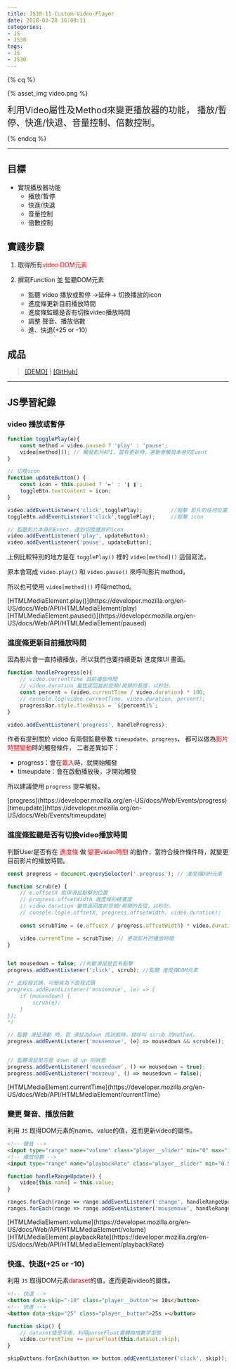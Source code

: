 ```yaml
---
title: JS30-11-Custom-Video-Player
date: 2018-03-28 16:08:11
categories: 
- JS
- JS30
tags:
- JS
- JS30
---
```


{% cq %}

{% asset_img video.png %}

<font style="font-size:20px;">利用Video屬性及Method來變更播放器的功能，
播放/暫停、快進/快退、音量控制、倍數控制。</font>

{% endcq %}

<!-- more -->
***

## 目標

- 實現播放器功能
    - 播放/暫停
    - 快進/快退
    - 音量控制
    - 倍數控制

## 實踐步驟

1. 取得所有<font color="red">video DOM元素</font>

2. 撰寫Function 並 監聽DOM元素
    - 監聽 video 播放或暫停 →延伸→ 切換播放的icon
    - 進度條更新目前播放時間
    - 進度條監聽是否有切換video播放時間
    - 調整 聲音、播放倍數
    - 進、快退(+25 or -10)

## 成品

>[[DEMO]](https://kanboo.github.io/JavaScript30/11%20-%20Custom%20Video%20Player/) | [[GitHub]](https://github.com/kanboo/JavaScript30/blob/master/11%20-%20Custom%20Video%20Player/index.html)


***
## JS學習紀錄

### video 播放或暫停

``` js JS
function togglePlay(e){
    const method = video.paused ? 'play' : 'pause';
    video[method](); // 觸發影片API，當有更新時，連動會觸發本身的Event 
}

// 切換icon
function updateButton() {
    const icon = this.paused ? '►' : '❚ ❚';
    toggleBtn.textContent = icon;
}

video.addEventListener('click',togglePlay);         //點擊 影片的任何位置
toggleBtn.addEventListener('click',togglePlay);     //點擊 icon

// 監聽影片本身的Event，達到切換播放的icon
video.addEventListener('play', updateButton);
video.addEventListener('pause', updateButton);
```

上例比較特別的地方是在 `togglePlay()` 裡的 `video[method]()` 這個寫法，

原本會寫成 `video.play()` 和 `video.pause()` 來呼叫影片method，

所以也可使用 `video[method]()` 呼叫method。

<div class="note info">[HTMLMediaElement.play()](https://developer.mozilla.org/en-US/docs/Web/API/HTMLMediaElement/play)
[HTMLMediaElement.paused()](https://developer.mozilla.org/en-US/docs/Web/API/HTMLMediaElement/paused)</div>

### 進度條更新目前播放時間

因為影片會一直持續播放，所以我們也要持續更新 進度條UI 畫面。

``` js JS
function handleProgress(e){
    // video.currentTime 目前播放時間
    // video.duration 屬性返回當前音頻/視頻的長度，以秒計。
    const percent = (video.currentTime / video.duration) * 100;
    // console.log(video.currentTime, video.duration, percent);
    progressBar.style.flexBasis = `${percent}%`;
}

video.addEventListener('progress', handleProgress);
```

作者有提到關於 video 有兩個監聽參數 `timeupdate`、`progress`，
都可以做為<font color="red">影片時間變動</font>時的觸發條件，
二者差異如下：
- progress：會在<font color="red">載入</font>時，就開始觸發
- timeupdate：會在啟動播放後，才開始觸發

所以建議使用 `progress` 提早觸發。

<div class="note info">[progress](https://developer.mozilla.org/en-US/docs/Web/Events/progress)
[timeupdate](https://developer.mozilla.org/en-US/docs/Web/Events/timeupdate)</div>

### 進度條監聽是否有切換video播放時間

判斷User是否有在 <font color="red">進度條</font> 做 <font color="red">變更video時間</font> 的動作，當符合操作條件時，就變更目前影片的播放時間。

``` js JS
const progress = document.querySelector('.progress'); // 進度條DOM元素

function scrub(e) {
    // e.offsetX 取得滑鼠點擊的位置
    // progress.offsetWidth 進度條的總寬度
    // video.duration 屬性返回當前音頻/視頻的長度，以秒計。
    // console.log(e.offsetX, progress.offsetWidth, video.duration);
    
    const scrubTime = (e.offsetX / progress.offsetWidth) * video.duration;

    video.currentTime = scrubTime; // 更改影片的播放時間
}


let mousedown = false; //判斷滑鼠是否有點擊
progress.addEventListener('click', scrub); //監聽 進度條DOM元素

/* 此段程式碼，可簡寫為下面程式碼
progress.addEventListener('mousemove', (e) => {
    if (mousedown) {
        scrub(e);
    }
});
*/

// 監聽 滑鼠滑動 時，若 滑鼠為down 的狀態時，就呼叫 scrub 的method。
progress.addEventListener('mousemove', (e) => mousedown && scrub(e)); 


// 監聽滑鼠是否是 down 或 up 的狀態
progress.addEventListener('mousedown', () => mousedown = true);
progress.addEventListener('mouseup', () => mousedown = false);
```

<div class="note info">[HTMLMediaElement.currentTime](https://developer.mozilla.org/en-US/docs/Web/API/HTMLMediaElement/currentTime)</div>

### 變更 聲音、播放倍數

利用 `JS` 取得DOM元素的name、value的值，進而更新video的屬性。

``` html HTML
<!-- 聲音 -->
<input type="range" name="volume" class="player__slider" min="0" max="1" step="0.05" value="1">
<!-- 播放倍數 -->
<input type="range" name="playbackRate" class="player__slider" min="0.5" max="2" step="0.1" value="1">
```

``` js JS
function handleRangeUpdate() {
    video[this.name] = this.value;
}

ranges.forEach(range => range.addEventListener('change', handleRangeUpdate));
ranges.forEach(range => range.addEventListener('mousemove', handleRangeUpdate));
```

<div class="note info">[HTMLMediaElement.volume](https://developer.mozilla.org/en-US/docs/Web/API/HTMLMediaElement/volume)
[HTMLMediaElement.playbackRate](https://developer.mozilla.org/en-US/docs/Web/API/HTMLMediaElement/playbackRate)</div>

### 快進、快退(+25 or -10)

利用 `JS` 取得DOM元素<font color="red">dataset</font>的值，進而更新video的屬性。

``` html HTML
<!-- 快退 -->
<button data-skip="-10" class="player__button">« 10s</button>
<!-- 快進 -->
<button data-skip="25" class="player__button">25s »</button>
```

``` js JS
function skip() {
    // dataset值是字串，利用parseFloat需轉換成數字型態
    video.currentTime += parseFloat(this.dataset.skip); 
}

skipButtons.forEach(button => button.addEventListener('click', skip));
```
